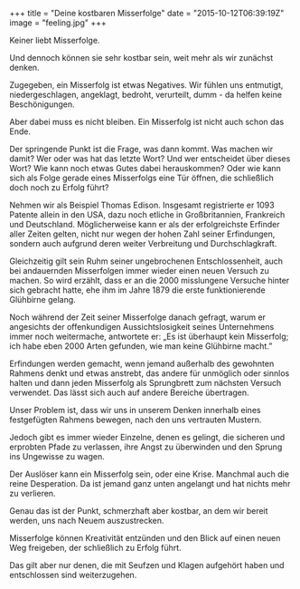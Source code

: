 +++
title = "Deine kostbaren Misserfolge"
date = "2015-10-12T06:39:19Z"
image = "feeling.jpg"
+++

Keiner liebt Misserfolge.

Und dennoch können sie sehr kostbar sein, weit mehr als wir zunächst denken.

Zugegeben, ein Misserfolg ist etwas Negatives. Wir fühlen uns entmutigt, niedergeschlagen, angeklagt, bedroht, verurteilt, dumm - da helfen keine Beschönigungen.

Aber dabei muss es nicht bleiben. Ein Misserfolg ist nicht auch schon das Ende.

Der springende Punkt ist die Frage, was dann kommt. Was machen wir damit? Wer oder was hat das letzte Wort? Und wer entscheidet über dieses Wort? Wie kann noch etwas Gutes dabei herauskommen? Oder wie kann sich als Folge gerade eines Misserfolgs eine Tür öffnen, die schließlich doch noch zu Erfolg führt?

Nehmen wir als Beispiel Thomas Edison. Insgesamt registrierte er 1093 Patente allein in den USA, dazu noch etliche in Großbritannien, Frankreich und Deutschland. Möglicherweise kann er als der erfolgreichste Erfinder aller Zeiten gelten, nicht nur wegen der hohen Zahl seiner Erfindungen, sondern auch aufgrund deren weiter Verbreitung und Durchschlagkraft.

Gleichzeitig gilt sein Ruhm seiner ungebrochenen Entschlossenheit, auch bei andauernden Misserfolgen immer wieder einen neuen Versuch zu machen. So wird erzählt, dass er an die 2000 misslungene Versuche hinter sich gebracht hatte, ehe ihm im Jahre 1879 die erste funktionierende Glühbirne gelang.

Noch während der Zeit seiner Misserfolge danach gefragt, warum er angesichts der offenkundigen Aussichtslosigkeit seines Unternehmens immer noch weitermache, antwortete er: „Es ist überhaupt kein Misserfolg; ich habe eben 2000 Arten gefunden, wie man keine Glühbirne macht.”

Erfindungen werden gemacht, wenn jemand außerhalb des gewohnten Rahmens denkt und etwas anstrebt, das andere für unmöglich oder sinnlos halten und dann jeden Misserfolg als Sprungbrett zum nächsten Versuch verwendet. Das lässt sich auch auf andere Bereiche übertragen.

Unser Problem ist, dass wir uns in unserem Denken innerhalb eines festgefügten Rahmens bewegen, nach den uns vertrauten Mustern.

Jedoch gibt es immer wieder Einzelne, denen es gelingt, die sicheren und erprobten Pfade zu verlassen, ihre Angst zu überwinden und den Sprung ins Ungewisse zu wagen.

Der Auslöser kann ein Misserfolg sein, oder eine Krise. Manchmal auch die reine Desperation. Da ist jemand ganz unten angelangt und hat nichts mehr zu verlieren.

Genau das ist der Punkt, schmerzhaft aber kostbar, an dem wir bereit werden, uns nach Neuem auszustrecken.

Misserfolge können Kreativität entzünden und den Blick auf einen neuen Weg freigeben, der schließlich zu Erfolg führt.

Das gilt aber nur denen, die mit Seufzen und Klagen aufgehört haben und entschlossen sind weiterzugehen.
